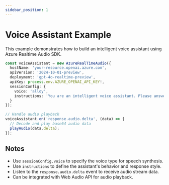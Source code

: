 ```yaml
---
sidebar_position: 1
---
```


# Voice Assistant Example

This example demonstrates how to build an intelligent voice assistant using Azure Realtime Audio SDK.

```typescript
const voiceAssistant = new AzureRealTimeAudio({
  hostName: 'your-resource.openai.azure.com',
  apiVersion: '2024-10-01-preview',
  deployment: 'gpt-4o-realtime-preview',
  apiKey: process.env.AZURE_OPENAI_API_KEY!,
  sessionConfig: {
    voice: 'alloy',
    instructions: 'You are an intelligent voice assistant. Please answer user questions concisely and friendly.'
  }
});

// Handle audio playback
voiceAssistant.on('response.audio.delta', (data) => {
  // Decode and play base64 audio data
  playAudio(data.delta);
});
```

## Notes

- Use `sessionConfig.voice` to specify the voice type for speech synthesis.
- Use `instructions` to define the assistant's behavior and response style.
- Listen to the `response.audio.delta` event to receive audio stream data.
- Can be integrated with Web Audio API for audio playback. 